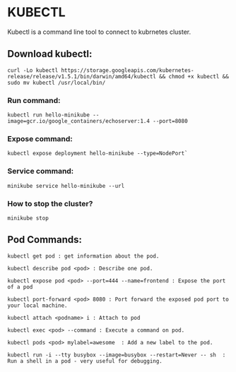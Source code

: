# KUBECTL

Kubectl is a command line tool to connect to kubrnetes cluster.  

## Download kubectl:

```
curl -Lo kubectl https://storage.googleapis.com/kubernetes-release/release/v1.5.1/bin/darwin/amd64/kubectl && chmod +x kubectl && sudo mv kubectl /usr/local/bin/
```

### Run command: 

```
kubectl run hello-minikube --image=gcr.io/google_containers/echoserver:1.4 --port=8080
```

### Expose command: 

```
kubectl expose deployment hello-minikube --type=NodePort`
```

### Service command:

```
minikube service hello-minikube --url
```

### How to stop the cluster?

```
minikube stop
```

## Pod Commands:

```
kubectl get pod : get information about the pod.

kubectl describe pod <pod> : Describe one pod.

kubectl expose pod <pod> --port=444 --name=frontend : Expose the port of a pod

kubectl port-forward <pod> 8080 : Port forward the exposed pod port to your local machine.

kubectl attach <podname> i : Attach to pod

kubectl exec <pod> --command : Execute a command on pod.

kubectl pods <pod> mylabel=awesome  : Add a new label to the pod.

kubectl run -i --tty busybox --image=busybox --restart=Never -- sh  : Run a shell in a pod - very useful for debugging.
```
